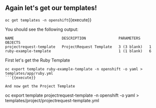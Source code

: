 ## Again let's get our templates! 

``oc get templates -n openshift``{{execute}}

You should see the following output:
```
NAME                      DESCRIPTION               PARAMETERS    OBJECTS
projectrequest-template   ProjectRequest Template   3 (3 blank)   1
ruby-example-template                               1 (1 blank)   6
```

First let's get the Ruby Template
```
oc export template ruby-example-template -n openshift -o yaml > templates/app/ruby.yml
```{{execute}}

And now get the Project Template
```
oc export template projectrequest-template -n openshift -o yaml > templates/project/projectrequest-template.yml
```{{execute}}

